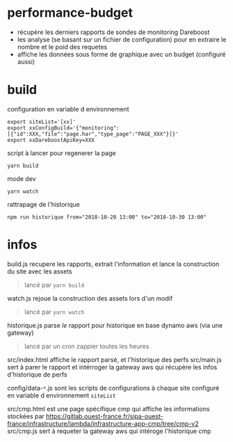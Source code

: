 # performance-budget

- récupère les derniers rapports de sondes de monitoring Dareboost
- les analyse (se basant sur un fichier de configuration) pour en extraire le nombre et le poid des requetes
- affiche les données sous forme de graphique avec un budget (configuré aussi)

# build

configuration en variable d environnement
```
export siteList='[xx]'
export xxConfigBuild='{"monitoring":[{"id":XXX,"file":"page.har","type_page":"PAGE_XXX"}]}'
export xxDareboostApiKey=XXX
```


script à lancer pour regenerer la page
```
yarn build
```

mode dev
```
yarn watch
```

rattrapage de l'historique
```
npm run historique from="2018-10-20 13:00" to="2018-10-30 13:00"
```

# infos

build.js recupere les rapports, extrait l'information et lance la construction du site avec les assets
> lancé par `yarn build`

watch.js rejoue la construction des assets lors d'un modif
> lancé par `yarn watch`

historique.js parse *le* rapport pour historique en base dynamo aws (via une gateway)
> lancé par un cron zappier toutes les heures


src/index.html affiche le rapport parsé, et l'historique des perfs
src/main.js sert à parer le rapport et intérroger la gateway aws qui récupère les infos d'historique de perfs


config/data-`*`.js sont les scripts de configurations à chaque site configuré en variable d environnement `siteList`


src/cmp.html est une page spécifique cmp qui affiche les informations stockées par https://gitlab.ouest-france.fr/sipa-ouest-france/infrastructure/lambda/infrastructure-app-cmp/tree/cmp-v2
src/cmp.js sert à requeter la gateway aws qui intéroge l'historique cmp
